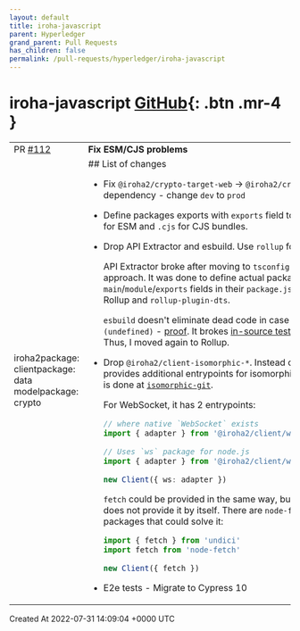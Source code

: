 ```yaml
---
layout: default
title: iroha-javascript
parent: Hyperledger
grand_parent: Pull Requests
has_children: false
permalink: /pull-requests/hyperledger/iroha-javascript
---
```


# iroha-javascript <span class="fs-3 right-align">[GitHub](https://github.com/hyperledger/iroha-javascript){: .btn .mr-4 }</span>


<div>
    <table>
        <tr>
            <td>
                PR <a href="https://github.com/hyperledger/iroha-javascript/pull/112" class=".btn">#112</a>
            </td>
            <td>
                <b>
                    Fix ESM/CJS problems
                </b>
            </td>
        </tr>
        <tr>
            <td>
                <span class="chip">iroha2</span><span class="chip">package: client</span><span class="chip">package: data model</span><span class="chip">package: crypto</span>
            </td>
            <td>
                ## List of changes

- Fix `@iroha2/crypto-target-web` → `@iroha2/crypto-core` dependency - change `dev` to `prod`

- Define packages exports with `exports` field too. Also use `.mjs` for ESM and `.cjs` for CJS bundles.

- Drop API Extractor and esbuild. Use `rollup` for everything.

  API Extractor broke after moving to `tsconfig` paths monorepo approach. It was done to define actual packages `main`/`module`/`exports` fields in their `package.json`. I moved to Rollup and `rollup-plugin-dts`.

  `esbuild` doesn't eliminate dead code in case like `if (undefined)` - [proof](https://hyrious.me/esbuild-repl/?version=0.14.42&mode=build&modules=%5B%5B%22main.js%22%2C%22if+%28undefined%29+%7B%5Cn++console.log%28123%29%5Cn%7D%5Cn%22%2C1%5D%5D&buildOptions=%7B%22bundle%22%3Atrue%2C%22format%22%3A%22esm%22%2C%22platform%22%3A%22neutral%22%2C%22minify%22%3Afalse%2C%22treeShaking%22%3Afalse%2C%22sourcesContent%22%3Afalse%2C%22keepNames%22%3Afalse%2C%22ignoreAnnotations%22%3Afalse%2C%22charset%22%3A%22utf8%22%2C%22splitting%22%3Afalse%2C%22target%22%3A%22esnext%22%2C%22sourcemap%22%3Afalse%7D). It brokes [in-source testing by Vitest](https://vitest.dev/guide/in-source.html#production-build). Thus, I moved again to Rollup.

- Drop `@iroha2/client-isomorphic-*`. Instead client library provides additional entrypoints for isomorphic adapters, like it is done at [`isomorphic-git`](https://github.com/isomorphic-git/isomorphic-git/tree/main#getting-started).
  
  For WebSocket, it has 2 entrypoints:

  ```ts
  // where native `WebSocket` exists
  import { adapter } from '@iroha2/client/web-socket/native'
  
  // Uses `ws` package for node.js
  import { adapter } from '@iroha2/client/web-socket/node'
  
  new Client({ ws: adapter })
  ```

  `fetch` could be provided in the same way, but `@iroha2/client` does not provide it by itself. There are `node-fetch` and `undici` packages that could solve it:

  ```ts
  import { fetch } from 'undici'
  import fetch from 'node-fetch'

  new Client({ fetch })
  ```
- E2e tests - Migrate to Cypress 10
            </td>
        </tr>
    </table>
    <div class="right-align">
        Created At 2022-07-31 14:09:04 +0000 UTC
    </div>
</div>

